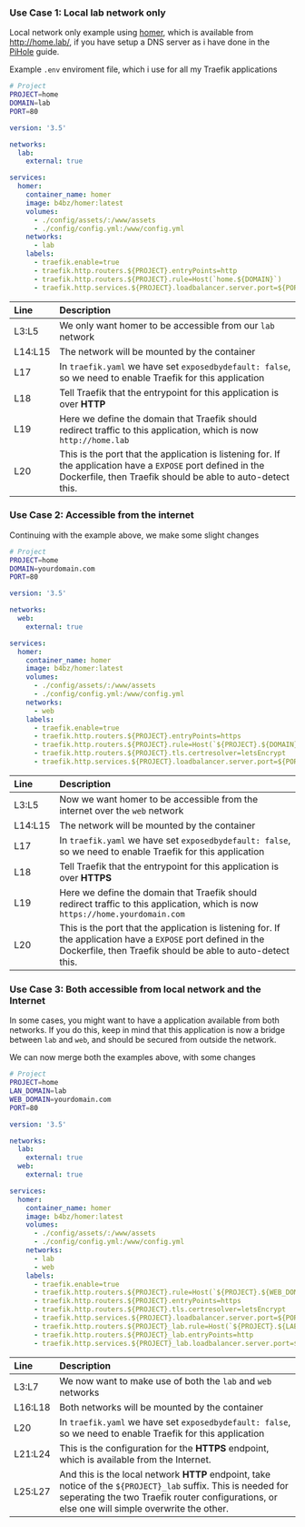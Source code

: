 ### Use Case 1: Local lab network only

Local network only example using [homer](https://github.com/bastienwirtz/homer), which is available from http://home.lab/, if you have setup a DNS server as i have done in the [PiHole](https://fmlab.no/homelab/pihole/) guide.

Example `.env` enviroment file, which i use for all my Traefik applications

```bash
# Project
PROJECT=home
DOMAIN=lab
PORT=80
```

```yaml
version: '3.5'

networks:
  lab:
    external: true

services:
  homer:
    container_name: homer
    image: b4bz/homer:latest
    volumes:
      - ./config/assets/:/www/assets
      - ./config/config.yml:/www/config.yml
    networks:
      - lab
    labels:
      - traefik.enable=true
      - traefik.http.routers.${PROJECT}.entryPoints=http
      - traefik.http.routers.${PROJECT}.rule=Host(`home.${DOMAIN}`)
      - traefik.http.services.${PROJECT}.loadbalancer.server.port=${PORT}
```

| Line | Description   |
| :--------------- | :------ |
| L3:L5 | We only want homer to be accessible from our `lab` network |
| L14:L15 | The network will be mounted by the container |
| L17 | In `traefik.yaml` we have set `exposedbydefault: false`, so we need to enable Traefik for this application |
| L18 | Tell Traefik that the entrypoint for this application is over **HTTP** |
| L19 | Here we define the domain that Traefik should redirect traffic to this application, which is now `http://home.lab` |
| L20 | This is the port that the application is listening for. If the application have a `EXPOSE` port defined in the Dockerfile, then Traefik should be able to auto-detect this. |

### Use Case 2: Accessible from the internet

Continuing with the example above, we make some slight changes

```bash
# Project
PROJECT=home
DOMAIN=yourdomain.com
PORT=80
```

```yaml
version: '3.5'

networks:
  web:
    external: true

services:
  homer:
    container_name: homer
    image: b4bz/homer:latest
    volumes:
      - ./config/assets/:/www/assets
      - ./config/config.yml:/www/config.yml
    networks:
      - web
    labels:
      - traefik.enable=true
      - traefik.http.routers.${PROJECT}.entryPoints=https
      - traefik.http.routers.${PROJECT}.rule=Host(`${PROJECT}.${DOMAIN}`)
      - traefik.http.routers.${PROJECT}.tls.certresolver=letsEncrypt
      - traefik.http.services.${PROJECT}.loadbalancer.server.port=${PORT}
```

| Line | Description   |
| :--------------- | :------ |
| L3:L5 | Now we want homer to be accessible from the internet over the `web` network |
| L14:L15 | The network will be mounted by the container |
| L17 | In `traefik.yaml` we have set `exposedbydefault: false`, so we need to enable Traefik for this application |
| L18 | Tell Traefik that the entrypoint for this application is over **HTTPS** |
| L19 | Here we define the domain that Traefik should redirect traffic to this application, which is now `https://home.yourdomain.com` |
| L20 | This is the port that the application is listening for. If the application have a `EXPOSE` port defined in the Dockerfile, then Traefik should be able to auto-detect this. |

### Use Case 3: Both accessible from local network and the Internet

In some cases, you might want to have a application available from both networks. If you do this, keep in mind that this application is now a bridge between `lab` and `web`, and should be secured from outside the network. 

We can now merge both the examples above, with some changes

```bash
# Project
PROJECT=home
LAN_DOMAIN=lab
WEB_DOMAIN=yourdomain.com
PORT=80
```

```yaml
version: '3.5'

networks:
  lab:
    external: true
  web:
    external: true

services:
  homer:
    container_name: homer
    image: b4bz/homer:latest
    volumes:
      - ./config/assets/:/www/assets
      - ./config/config.yml:/www/config.yml
    networks:
      - lab
      - web
    labels:
      - traefik.enable=true
      - traefik.http.routers.${PROJECT}.rule=Host(`${PROJECT}.${WEB_DOMAIN}`)
      - traefik.http.routers.${PROJECT}.entryPoints=https
      - traefik.http.routers.${PROJECT}.tls.certresolver=letsEncrypt
      - traefik.http.services.${PROJECT}.loadbalancer.server.port=${PORT}
      - traefik.http.routers.${PROJECT}_lab.rule=Host(`${PROJECT}.${LAB_DOMAIN}`)
      - traefik.http.routers.${PROJECT}_lab.entryPoints=http
      - traefik.http.services.${PROJECT}_lab.loadbalancer.server.port=${PORT}
```

| Line | Description   |
| :--------------- | :------ |
| L3:L7 | We now want to make use of both the `lab` and `web` networks |
| L16:L18 | Both networks will be mounted by the container |
| L20 | In `traefik.yaml` we have set `exposedbydefault: false`, so we need to enable Traefik for this application |
| L21:L24 | This is the configuration for the **HTTPS** endpoint, which is available from the Internet. |
| L25:L27 | And this is the local network **HTTP** endpoint, take notice of the `${PROJECT}_lab` suffix. This is needed for seperating the two Traefik router configurations, or else one will simple overwrite the other. |
